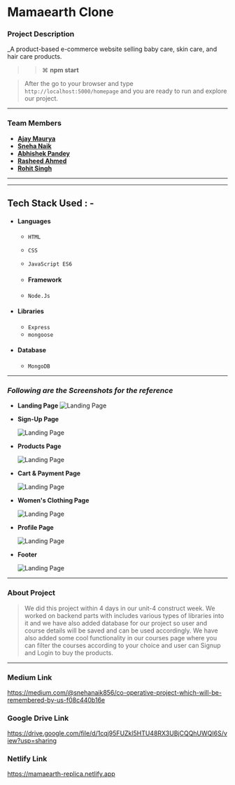 # Mamaearth Clone

### Project Description

_A product-based e-commerce website selling baby care, skin care, and hair care products.
> > ⌘ **npm start**

> After the go to your browser and type `http://localhost:5000/homepage` and you are ready to run and explore our project.

---

### Team Members

- **[Ajay Maurya](https://github.com/Ajay-Maury)**
- **[Sneha Naik](https://github.com/snehanaik4737)**
- **[Abhishek Pandey](https://github.com/abhi72181)**
- **[Rasheed Ahmed](https://github.com/rasheed8123)**
- **[Rohit Singh](https://github.com/rohitsinghrajpoot)**

---

---

## Tech Stack Used : -

- #### Languages
  - `HTML`
  - `CSS`
  - `JavaScript ES6`
   
  - #### Framework
  - `Node.Js`
- #### Libraries
  - `Express`
  - `mongoose`
- #### Database
  - `MongoDB`

---

### _Following are the Screenshots for the reference_

- **Landing Page**
  ![Landing Page](https://miro.medium.com/max/1050/0*rTJSAAsm2zgq5STW.png)

- **Sign-Up Page**

  ![Landing Page](https://miro.medium.com/max/1050/0*H1nWFxQbtqIUY_Hj.png)

- **Products Page**

  ![Landing Page](https://miro.medium.com/max/1050/0*jEla0TrEpYfeggKW.png)

- **Cart & Payment Page**

  ![Landing Page](https://miro.medium.com/max/1050/0*kQ2sRx8dyoPaHrSO.png)

- **Women's Clothing Page**

  ![Landing Page](https://miro.medium.com/max/1400/1*0Kpvob2nC5OCvyJZdKR1ww.png)

- **Profile Page**

  ![Landing Page](https://miro.medium.com/max/1050/0*wBZDAXwqubMhdd9P.png)

- **Footer**

  ![Landing Page](https://miro.medium.com/max/1050/0*QElmBDQqab4SP4Al.png)

---

### About Project

> We did this project within 4 days in our unit-4 construct week. We worked on backend parts with includes various types of libraries into it and we have also added database for our project so user and course details will be saved and can be used accordingly. We have also added some cool functionality in our courses page where you can filter the courses according to your choice and user can Signup and Login to buy the products.

---

### Medium Link

https://medium.com/@snehanaik856/co-operative-project-which-will-be-remembered-by-us-f08c440b16e

### Google Drive Link

https://drive.google.com/file/d/1cqj95FUZkl5HTU48RX3UBjCQQhUWQI6S/view?usp=sharing

### Netlify Link
https://mamaearth-replica.netlify.app


